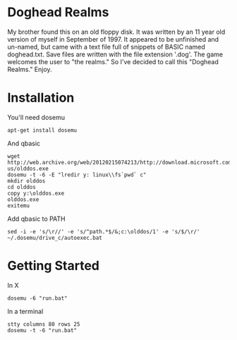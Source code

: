# Doghead Realms

My brother found this on an old floppy disk. It was written by an 11 year old version of myself in September of 1997. It appeared to be unfinished and un-named, but came with a text file full of snippets of BASIC named doghead.txt. Save files are written with the file extension '.dog'. The game welcomes the user to "the realms." So I've decided to call this "Doghead Realms." Enjoy.

# Installation

You'll need dosemu

    apt-get install dosemu

And qbasic

    wget http://web.archive.org/web/20120215074213/http://download.microsoft.com/download/win95upg/tool_s/1.0/w95/en-us/olddos.exe
    dosemu -t -6 -E "lredir y: linux\\fs`pwd` c"
    mkdir olddos
    cd olddos
    copy y:\olddos.exe
    olddos.exe
    exitemu

Add qbasic to PATH

    sed -i -e 's/\r//' -e 's/^path.*$/&;c:\olddos/1' -e 's/$/\r/' ~/.dosemu/drive_c/autoexec.bat

# Getting Started

In X

    dosemu -6 "run.bat"

In a terminal

    stty columns 80 rows 25
    dosemu -t -6 "run.bat"
